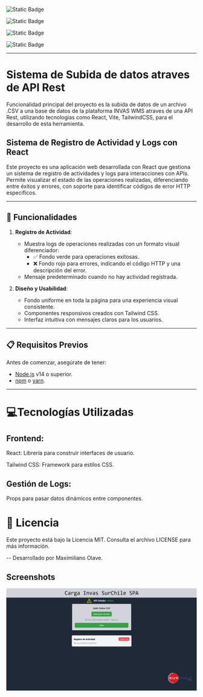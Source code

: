 
![Static Badge](https://img.shields.io/badge/React-18.3.1-blue?style=for-the-badge&logo=react&logoColor=blue&label=React)

![Static Badge](https://img.shields.io/badge/Vite-6.0.1-blue?style=for-the-badge&logo=vite&logoColor=blue)

![Static Badge](https://img.shields.io/badge/TailWindCSS-3.4.15-blue?style=for-the-badge&logo=TailwindCSS&logoColor=blue)

![Static Badge](https://img.shields.io/badge/Private%20API%C2%B4s-blue?style=for-the-badge&logo=pino&logoColor=blue&color=black)

-------------------------------------------------------------------
# Sistema de Subida de datos atraves de API Rest

Funcionalidad principal del proyecto es la subida de datos de un archivo .CSV a una base de datos de la plataforma INVAS WMS atraves de una API Rest, utilizando tecnologias como React, Vite, TailwindCSS, para el desarrollo de esta herramienta.

## Sistema de Registro de Actividad y Logs con React

Este proyecto es una aplicación web desarrollada con React que gestiona un sistema de registro de actividades y logs para interacciones con APIs. Permite visualizar el estado de las operaciones realizadas, diferenciando entre éxitos y errores, con soporte para identificar códigos de error HTTP específicos.

---

## 🚀 Funcionalidades

1. **Registro de Actividad**:
   - Muestra logs de operaciones realizadas con un formato visual diferenciador:
     - ✅ Fondo verde para operaciones exitosas.
     - ❌ Fondo rojo para errores, indicando el código HTTP y una descripción del error.
   - Mensaje predeterminado cuando no hay actividad registrada.

2. **Diseño y Usabilidad**:
   - Fondo uniforme en toda la página para una experiencia visual consistente.
   - Componentes responsivos creados con Tailwind CSS.
   - Interfaz intuitiva con mensajes claros para los usuarios.

---

## 📋 Requisitos Previos

Antes de comenzar, asegúrate de tener:

- [Node.js](https://nodejs.org/) v14 o superior.
- [npm](https://www.npmjs.com/) o [yarn](https://yarnpkg.com/).

---

# 💻Tecnologías Utilizadas

## Frontend:
React: Librería para construir interfaces de usuario.

Tailwind CSS: Framework para estilos CSS.

## Gestión de Logs:

Props para pasar datos dinámicos entre componentes.

# 📝 Licencia

Este proyecto está bajo la Licencia MIT. Consulta el archivo LICENSE para más información.

-- Desarrollado por Maximiliano Olave.

## Screenshots

![App Screenshot](https://github.com/4poloo/API_Utility/blob/master/Demo.jpg)

